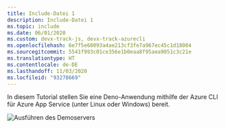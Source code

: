 ```yaml
---
title: Include-Datei 1
description: Include-Datei 1
ms.topic: include
ms.date: 06/01/2020
ms.custom: devx-track-js, devx-track-azurecli
ms.openlocfilehash: 6e7f5e60093a4ae213cf3fe7a967ec45c1d18004
ms.sourcegitcommit: 5541f993c01ce356e1b0eaa8f95aea9051c3c21e
ms.translationtype: HT
ms.contentlocale: de-DE
ms.lasthandoff: 11/03/2020
ms.locfileid: "93278669"
---
```

In diesem Tutorial stellen Sie eine Deno-Anwendung mithilfe der Azure CLI für Azure App Service (unter Linux oder Windows) bereit.

![Ausführen des Demoservers](../../media/deploy-azure/deno-hello-world.png)
